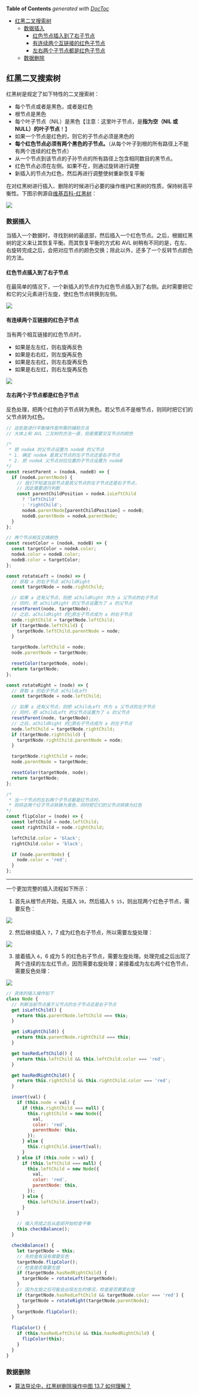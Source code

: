 <!-- START doctoc generated TOC please keep comment here to allow auto update -->
<!-- DON'T EDIT THIS SECTION, INSTEAD RE-RUN doctoc TO UPDATE -->
**Table of Contents**  *generated with [DocToc](https://github.com/thlorenz/doctoc)*

- [红黑二叉搜索树](#%E7%BA%A2%E9%BB%91%E4%BA%8C%E5%8F%89%E6%90%9C%E7%B4%A2%E6%A0%91)
  - [数据插入](#%E6%95%B0%E6%8D%AE%E6%8F%92%E5%85%A5)
    - [红色节点插入到了右子节点](#%E7%BA%A2%E8%89%B2%E8%8A%82%E7%82%B9%E6%8F%92%E5%85%A5%E5%88%B0%E4%BA%86%E5%8F%B3%E5%AD%90%E8%8A%82%E7%82%B9)
    - [有连续两个互链接的红色子节点](#%E6%9C%89%E8%BF%9E%E7%BB%AD%E4%B8%A4%E4%B8%AA%E4%BA%92%E9%93%BE%E6%8E%A5%E7%9A%84%E7%BA%A2%E8%89%B2%E5%AD%90%E8%8A%82%E7%82%B9)
    - [左右两个子节点都是红色子节点](#%E5%B7%A6%E5%8F%B3%E4%B8%A4%E4%B8%AA%E5%AD%90%E8%8A%82%E7%82%B9%E9%83%BD%E6%98%AF%E7%BA%A2%E8%89%B2%E5%AD%90%E8%8A%82%E7%82%B9)
  - [数据删除](#%E6%95%B0%E6%8D%AE%E5%88%A0%E9%99%A4)

<!-- END doctoc generated TOC please keep comment here to allow auto update -->

## 红黑二叉搜索树

红黑树是规定了如下特性的二叉搜索树：

- 每个节点或者是黑色，或者是红色
- 根节点是黑色
- 每个叶子节点（NIL）是黑色【注意：这里叶子节点，是**指为空（NIL 或 NULL）的叶子节点**！】
- 如果一个节点是红色的，则它的子节点必须是黑色的
- **每个红色节点必须有两个黑色的子节点。**（从每个叶子到根的所有路径上不能有两个连续的红色节点）
- 从一个节点到该节点的子孙节点的所有路径上包含相同数目的黑节点。
- 红色节点必须在左侧。如果不在，则通过旋转进行调整
- 新插入的节点为红色，然后再进行调整使树重新恢复平衡

在对红黑树进行插入、删除的时候进行必要的操作维护红黑树的性质，保持树高平衡性。下图示例源自[维基百科-红黑树](https://zh.wikipedia.org/wiki/%E7%BA%A2%E9%BB%91%E6%A0%91)：

![](./img/900px-Red-black_tree_example.svg.png)

### 数据插入

当插入一个数据时，寻找到树的最底部，然后插入一个红色节点。之后，根据红黑树的定义来让其恢复平衡。而其恢复平衡的方式和 AVL 树稍有不同的是，在左、右旋转完成之后，会把对应节点的颜色交换；除此以外，还多了一个反转节点颜色的方法。

#### 红色节点插入到了右子节点

在最简单的情况下，一个新插入的节点作为红色节点插入到了右侧。此时需要把它和它的父元素进行左旋，使红色节点转换到左侧。

![](./img/rotate-sample.png)

#### 有连续两个互链接的红色子节点

当有两个相互链接的红色节点时，

- 如果是左左红，则右旋再反色
- 如果是右右红，则左旋再反色
- 如果是左右红，则左右旋再反色
- 如果是右左红，则右左旋再反色

![](./img/rotate-sample2.png)

#### 左右两个子节点都是红色子节点

反色处理，把两个红色的子节点转为黑色。若父节点不是根节点，则同时把它们的父节点转为红色。

```javascript
// 这些是进行平衡操作是所需的辅助方法
// 大体上和 AVL 二叉树的方法一直，但是需要交互节点的颜色

/*
 * 把 nodeA 的父节点设置为 nodeB 的父节点
 * 1. 确定 nodeA 是其父节点的左子节点还是右子节点
 * 2. 把 nodeA 父节点对应位置的子节点设置为 nodeB
*/
const resetParent = (nodeA, nodeB) => {
  if (nodeA.parentNode) {
    // 我们不知道当前节点是其父节点的左子节点还是右子节点，
    // 因此需要进行判断
    const parentChildPosition = nodeA.isLeftChild
      ? 'leftChild'
      : 'rightChild';
      nodeA.parentNode[parentChildPosition] = nodeB;
      nodeB.parentNode = nodeA.parentNode;
  }
};

// 两个节点相互交换颜色
const resetColor = (nodeA, nodeB) => {
  const targetColor = nodeA.color;
  nodeA.color = nodeB.color;
  nodeB.color = targetColor;
};

const rotateLeft = (node) => {
  // 获取 a 的右子节点 aChildRight
  const targetNode = node.rightChild;

  // 如果 a 还有父节点，则把 aChildRight 作为 a 父节点的右子节点
  // 同时，把 aChildRight 的父节点设置为了 a 的父节点
  resetParent(node, targetNode);
  // 之后，aChildRight 的原左子节点成为 a 的右子节点
  node.rightChild = targetNode.leftChild;
  if (targetNode.leftChild) {
    targetNode.leftChild.parentNode = node;
  }

  targetNode.leftChild = node;
  node.parentNode = targetNode;

  resetColor(targetNode, node);
  return targetNode;
};

const rotateRight = (node) => {
  // 获取 a 的右子节点 aChildLeft
  const targetNode = node.leftChild;

  // 如果 a 还有父节点，则把 aChildLeft 作为 a 父节点的左子节点
  // 同时，把 aChildLeft 的父节点设置为了 a 的父节点
  resetParent(node, targetNode);
  // 之后，aChildRight 的原右子节点成为 a 的左子节点
  node.leftChild = targetNode.rightChild;
  if (targetNode.rightChild) {
    targetNode.rightChild.parentNode = node;
  }

  targetNode.rightChild = node;
  node.parentNode = targetNode;

  resetColor(targetNode, node);
  return targetNode;
};

/*
 * 当一个节点的左右两个子节点都是红节点时，
 * 则将这两个红子节点转换为黑色，同时把它们的父节点转换为红色
*/
const flipColor = (node) => {
  const leftChild = node.leftChild;
  const rightChild = node.rightChild;

  leftChild.color = 'black';
  rightChild.color = 'black';

  if (node.parentNode) {
    node.color = 'red';
  }
};
```

---

一个更加完整的插入流程如下所示：

1. 首先从根节点开始，先插入 `10`，然后插入 `5 15`，则出现两个红色子节点，需要反色：

![](./img/insert1.png)

2. 然后继续插入 `7`，7 成为红色右子节点，所以需要左旋处理：

![](./img/insert2.png)

3. 接着插入 `6`，6 成为 5 的红色右子节点，需要左旋处理。处理完成之后出现了两个连续的左左红节点，因而需要右旋处理；紧接着成为左右两个红色节点，需要反色处理：

![](./img/insert3.png)

```javascript
// 具体的插入操作如下
class Node {
  // 判断当前节点属于父节点的左子节点还是右子节点
  get isLeftChild() {
    return this.parentNode.leftChild === this;
  }

  get isRightChild() {
    return this.parentNode.rightChild === this;
  }

  get hasRedLeftChild() {
    return this.leftChild && this.leftChild.color === 'red';
  }

  get hasRedRightChild() {
    return this.rightChild && this.rightChild.color === 'red';
  }

  insert(val) {
    if (this.node < val) {
      if (this.rightChild === null) {
        this.rightChild = new Node({
          val,
          color: 'red',
          parentNode: this,
        });
      } else {
        this.rightChild.insert(val);
      }
    } else if (this.node > val) {
      if (this.leftChild === null) {
        this.leftChild = new Node({
          val,
          color: 'red',
          parentNode: this,
        });
      } else {
        this.leftChild.insert(val);
      }
    }

    // 插入完成之后从底部开始检查平衡
    this.checkBalance();
  }

  checkBalance() {
    let targetNode = this;
    // 先检查有没有需要反色
    targetNode.flipColor();
    // 检查是否需要左旋
    if (targetNode.hasRedRightChild) {
      targetNode = rotateLeft(targetNode);
    }
    // 因为左旋之后可能会出现左左的情况，检查是否需要右旋
    if (targetNode.hasRedLeftChild && targetNode.color === 'red') {
      targetNode = rotateRight(targetNode.parentNode);
    }
    targetNode.flipColor();
  }

  flipColor() {
    if (this.hasRedLeftChild && this.hasRedRightChild) {
      flipColor(this);
    }
  }
}
```

### 数据删除

- [算法导论中，红黑树删除操作中图 13.7 如何理解？](https://www.zhihu.com/question/31034037)